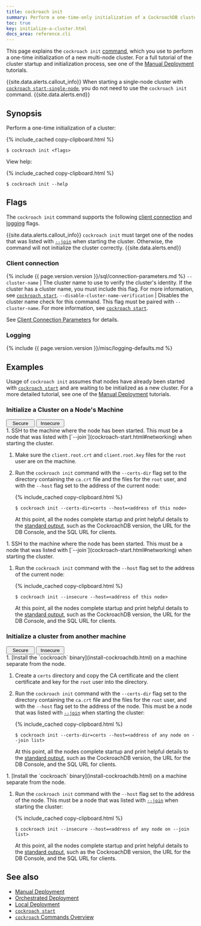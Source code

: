 ```yaml
---
title: cockroach init
summary: Perform a one-time-only initialization of a CockroachDB cluster.
toc: true
key: initialize-a-cluster.html
docs_area: reference.cli
---
```


This page explains the `cockroach init` [command](cockroach-commands.html), which you use to perform a one-time initialization of a new multi-node cluster. For a full tutorial of the cluster startup and initialization process, see one of the [Manual Deployment](manual-deployment.html) tutorials.

{{site.data.alerts.callout_info}}
When starting a single-node cluster with [`cockroach start-single-node`](cockroach-start-single-node.html), you do not need to use the `cockroach init` command.
{{site.data.alerts.end}}

## Synopsis

Perform a one-time initialization of a cluster:

{% include_cached copy-clipboard.html %}
~~~ shell
$ cockroach init <flags>
~~~

View help:

{% include_cached copy-clipboard.html %}
~~~ shell
$ cockroach init --help
~~~

## Flags

The `cockroach init` command supports the following [client connection](#client-connection) and [logging](#logging) flags.

{{site.data.alerts.callout_info}}
`cockroach init` must target one of the nodes that was listed with [`--join`](cockroach-start.html#networking) when starting the cluster. Otherwise, the command will not initialize the cluster correctly.
{{site.data.alerts.end}}

### Client connection

{% include {{ page.version.version }}/sql/connection-parameters.md %}
`--cluster-name` | The cluster name to use to verify the cluster's identity. If the cluster has a cluster name, you must include this flag. For more information, see [`cockroach start`](cockroach-start.html#general).
`--disable-cluster-name-verification` | Disables the cluster name check for this command. This flag must be paired with `--cluster-name`. For more information, see [`cockroach start`](cockroach-start.html#general).

See [Client Connection Parameters](connection-parameters.html) for details.

### Logging

{% include {{ page.version.version }}/misc/logging-defaults.md %}

## Examples

Usage of `cockroach init` assumes that nodes have already been started with [`cockroach start`](cockroach-start.html) and are waiting to be initialized as a new cluster. For a more detailed tutorial, see one of the [Manual Deployment](manual-deployment.html) tutorials.

### Initialize a Cluster on a Node's Machine

<section class="filters clearfix">
  <button style="width: 15%" class="filter-button" data-scope="secure">Secure</button>
  <button style="width: 15%" class="filter-button" data-scope="insecure">Insecure</button>
</section>

<section class="filter-content" markdown="1" data-scope="secure">
1. SSH to the machine where the node has been started. This must be a node that was listed with [`--join`](cockroach-start.html#networking) when starting the cluster.

1. Make sure the `client.root.crt` and `client.root.key` files for the `root` user are on the machine.

1. Run the `cockroach init` command with the `--certs-dir` flag set to the directory containing the `ca.crt` file and the files for the `root` user, and with the `--host` flag set to the address of the current node:

    {% include_cached copy-clipboard.html %}
    ~~~ shell
    $ cockroach init --certs-dir=certs --host=<address of this node>
    ~~~

    At this point, all the nodes complete startup and print helpful details to the [standard output](cockroach-start.html#standard-output), such as the CockroachDB version, the URL for the DB Console, and the SQL URL for clients.
</section>

<section class="filter-content" markdown="1" data-scope="insecure">
1. SSH to the machine where the node has been started. This must be a node that was listed with [`--join`](cockroach-start.html#networking) when starting the cluster.

1. Run the `cockroach init` command with the `--host` flag set to the address of the current node:

    {% include_cached copy-clipboard.html %}
    ~~~ shell
    $ cockroach init --insecure --host=<address of this node>
    ~~~

    At this point, all the nodes complete startup and print helpful details to the [standard output](cockroach-start.html#standard-output), such as the CockroachDB version, the URL for the DB Console, and the SQL URL for clients.
</section>

### Initialize a cluster from another machine

<section class="filters clearfix">
  <button style="width: 15%" class="filter-button" data-scope="secure">Secure</button>
  <button style="width: 15%" class="filter-button" data-scope="insecure">Insecure</button>
</section>

<section class="filter-content" markdown="1" data-scope="secure">
1. [Install the `cockroach` binary](install-cockroachdb.html) on a machine separate from the node.

1. Create a `certs` directory and copy the CA certificate and the client certificate and key for the `root` user into the directory.

1. Run the `cockroach init` command with the `--certs-dir` flag set to the directory containing the `ca.crt` file and the files for the `root` user, and with the `--host` flag set to the address of the node. This must be a node that was listed with [`--join`](cockroach-start.html#networking) when starting the cluster:

    {% include_cached copy-clipboard.html %}
    ~~~ shell
    $ cockroach init --certs-dir=certs --host=<address of any node on --join list>
    ~~~

    At this point, all the nodes complete startup and print helpful details to the [standard output](cockroach-start.html#standard-output), such as the CockroachDB version, the URL for the DB Console, and the SQL URL for clients.
</section>

<section class="filter-content" markdown="1" data-scope="insecure">
1. [Install the `cockroach` binary](install-cockroachdb.html) on a machine separate from the node.

1. Run the `cockroach init` command with the `--host` flag set to the address of the node. This must be a node that was listed with [`--join`](cockroach-start.html#networking) when starting the cluster:

    {% include_cached copy-clipboard.html %}
    ~~~ shell
    $ cockroach init --insecure --host=<address of any node on --join list>
    ~~~

    At this point, all the nodes complete startup and print helpful details to the [standard output](cockroach-start.html#standard-output), such as the CockroachDB version, the URL for the DB Console, and the SQL URL for clients.
</section>

## See also

- [Manual Deployment](manual-deployment.html)
- [Orchestrated Deployment](orchestration.html)
- [Local Deployment](start-a-local-cluster.html)
- [`cockroach start`](cockroach-start.html)
- [`cockroach` Commands Overview](cockroach-commands.html)
